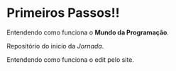 # Primeiros Passos!!
 Entendendo como funciona o **Mundo da Programação**.

 Repositório do inicío da *Jornada*.

 Entendendo como funciona o edit pelo site.
